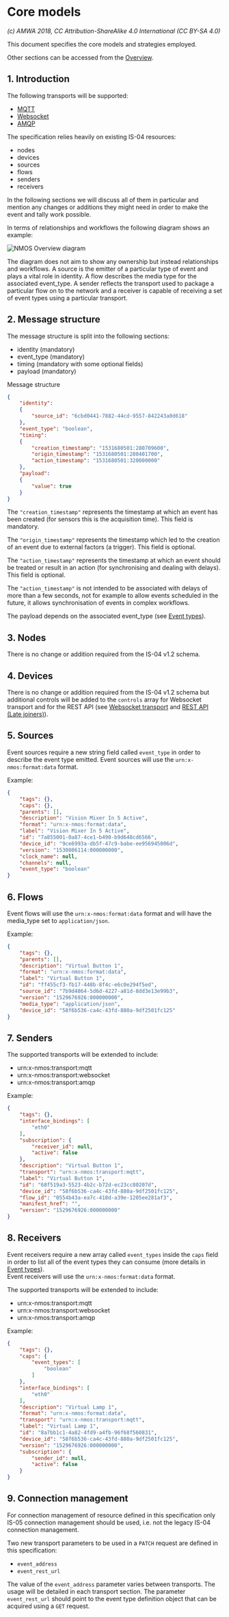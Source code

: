 # Core models

_(c) AMWA 2018, CC Attribution-ShareAlike 4.0 International (CC BY-SA 4.0)_

This document specifies the core models and strategies employed.

Other sections can be accessed from the [Overview](1.0._Overview.md).

## 1. Introduction

The following transports will be supported:

* [MQTT](4.1._Transport_-_MQTT.md)
* [Websocket](4.2._Transport_-_Websocket.md)
* [AMQP](4.3._Transport_-_AMQP.md)

The specification relies heavily on existing IS-04 resources:

* nodes
* devices
* sources
* flows
* senders
* receivers

In the following sections we will discuss all of them in particular and mention any changes or additions they might need in order to make the event and tally work possible.

In terms of relationships and workflows the following diagram shows an example:

![NMOS Overview diagram](images/nmos-overview-diagram.png)

The diagram does not aim to show any ownership but instead relationships and workflows. A source is the emitter of a particular type of event and plays a vital role in identity. A flow describes the media type for the associated event_type. A sender reflects the transport used to package a particular flow on to the network and a receiver is capable of receiving a set of event types using a particular transport.

## 2. Message structure

The message structure is split into the following sections:

* identity (mandatory)
* event_type (mandatory)
* timing (mandatory with some optional fields)
* payload (mandatory)

Message structure

```json
{
    "identity":
    {
        "source_id": "6cbd0441-7882-44cd-9557-842243a0d618"
    },
    "event_type": "boolean",
    "timing":
    {
        "creation_timestamp": "1531680501:280709600",
        "origin_timestamp": "1531680501:280401700",
        "action_timestamp": "1531680501:320000000"
    },
    "payload":
    {
        "value": true
    }
}
```

The `"creation_timestamp"` represents the timestamp at which an event has been created (for sensors this is the acquisition time). This field is mandatory.  

The `"origin_timestamp"` represents the timestamp which led to the creation of an event due to external factors (a trigger). This field is optional.  

The `"action_timestamp"` represents the timestamp at which an event should be treated or result in an action (for synchronising and dealing with delays). This field is optional.

The `"action_timestamp"` is not intended to be associated with delays of more than a few seconds, not for example to allow events scheduled in the future, it allows synchronisation of events in complex workflows.

The payload depends on the associated event_type (see [Event types](2.0._Event_types.md)).

## 3. Nodes

There is no change or addition required from the IS-04 v1.2 schema.

## 4. Devices

There is no change or addition required from the IS-04 v1.2 schema but additional controls will be added to the `controls` array for Websocket transport and for the REST API (see [Websocket transport](4.2._Transport_-_Websocket.md) and [REST API (Late joiners)](5.0._Rest_api_late_joiners.md)).

## 5. Sources

Event sources require a new string field called `event_type` in order to describe the event type emitted.
Event sources will use the `urn:x-nmos:format:data` format.

Example:

```json
{
    "tags": {},
    "caps": {},
    "parents": [],
    "description": "Vision Mixer In 5 Active",
    "format": "urn:x-nmos:format:data",
    "label": "Vision Mixer In 5 Active",
    "id": "7a855001-0a87-4ce1-b490-b9d648cd6566",
    "device_id": "9ce6993a-db5f-47c9-babe-ee956945006d",
    "version": "1530806114:000000000",
    "clock_name": null,
    "channels": null,
    "event_type": "boolean"
}
```

## 6. Flows

Event flows will use the `urn:x-nmos:format:data` format and will have the media_type set to `application/json`.

Example:

```json
{
    "tags": {},
    "parents": [],
    "description": "Virtual Button 1",
    "format": "urn:x-nmos:format:data",
    "label": "Virtual Button 1",
    "id": "ff455cf3-fb17-448b-8f4c-e6c0e294f5ed",
    "source_id": "7b9d4864-5d6d-4227-a81d-8dd3e13e99b3",
    "version": "1529676926:000000000",
    "media_type": "application/json",
    "device_id": "58f6b536-ca4c-43fd-880a-9df2501fc125"
}
```

## 7. Senders

The supported transports will be extended to include:

* urn:x-nmos:transport:mqtt
* urn:x-nmos:transport:websocket
* urn:x-nmos:transport:amqp

Example:

```json
{
    "tags": {},
    "interface_bindings": [
        "eth0"
    ],
    "subscription": {
        "receiver_id": null,
        "active": false
    },
    "description": "Virtual Button 1",
    "transport": "urn:x-nmos:transport:mqtt",
    "label": "Virtual Button 1",
    "id": "68f519a3-5523-4b2c-b72d-ec23cc80207d",
    "device_id": "58f6b536-ca4c-43fd-880a-9df2501fc125",
    "flow_id": "0554b43a-ea7c-418d-a39e-1205ee281af3",
    "manifest_href": "",
    "version": "1529676926:000000000"
}
```

## 8. Receivers

Event receivers require a new array called `event_types` inside the `caps` field in order to list all of the event types they can consume (more details in [Event types](2.0._Event_types.md)).  
Event receivers will use the `urn:x-nmos:format:data` format.

The supported transports will be extended to include:

* urn:x-nmos:transport:mqtt
* urn:x-nmos:transport:websocket
* urn:x-nmos:transport:amqp

Example:

```json
{
    "tags": {},
    "caps": {
        "event_types": [
            "boolean"
        ]
    },
    "interface_bindings": [
        "eth0"
    ],
    "description": "Virtual Lamp 1",
    "format": "urn:x-nmos:format:data",
    "transport": "urn:x-nmos:transport:mqtt",
    "label": "Virtual Lamp 1",
    "id": "8a7bb1c1-4a82-4fd9-a4fb-96f68f560831",
    "device_id": "58f6b536-ca4c-43fd-880a-9df2501fc125",
    "version": "1529676926:000000000",
    "subscription": {
        "sender_id": null,
        "active": false
    }
}
```

## 9. Connection management

For connection management of resource defined in this specification only IS-05 connection management should be used, i.e. not the legacy IS-04 connection management.

Two new transport parameters to be used in a `PATCH` request are defined in this specification:

* `event_address`
* `event_rest_url`

The value of the `event_address` parameter varies between transports. The usage will be detailed in each transport section. The parameter `event_rest_url` should point to the event type definition object that can be acquired using a `GET` request.
